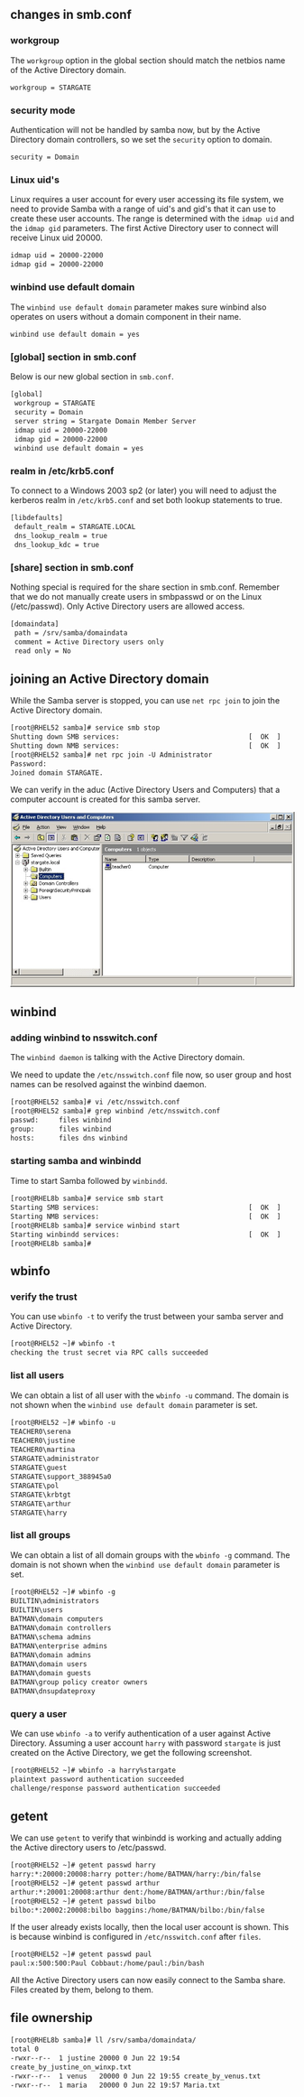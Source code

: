 ## changes in smb.conf

### workgroup

The `workgroup` option in the global section should match the netbios
name of the Active Directory domain.

    workgroup = STARGATE
            

### security mode

Authentication will not be handled by samba now, but by the Active
Directory domain controllers, so we set the `security` option to domain.

    security = Domain
            

### Linux uid\'s

Linux requires a user account for every user accessing its file system,
we need to provide Samba with a range of uid\'s and gid\'s that it can
use to create these user accounts. The range is determined with the
`idmap uid` and the `idmap gid` parameters.
The first Active Directory user to connect will receive Linux uid 20000.

    idmap uid = 20000-22000
    idmap gid = 20000-22000
            

### winbind use default domain

The `winbind use default domain` parameter makes sure
winbind also operates on users without a domain component in their name.

    winbind use default domain = yes
            

### \[global\] section in smb.conf

Below is our new global section in `smb.conf`.

    [global]
     workgroup = STARGATE
     security = Domain
     server string = Stargate Domain Member Server
     idmap uid = 20000-22000
     idmap gid = 20000-22000
     winbind use default domain = yes
            

### realm in /etc/krb5.conf

To connect to a Windows 2003 sp2 (or later) you will need to adjust the
kerberos realm in `/etc/krb5.conf` and set both lookup statements to
true.

    [libdefaults]
     default_realm = STARGATE.LOCAL
     dns_lookup_realm = true
     dns_lookup_kdc = true
            

### \[share\] section in smb.conf

Nothing special is required for the share section in smb.conf. Remember
that we do not manually create users in smbpasswd or on the Linux
(/etc/passwd). Only Active Directory users are allowed access.

    [domaindata]
     path = /srv/samba/domaindata
     comment = Active Directory users only
     read only = No
            

## joining an Active Directory domain

While the Samba server is stopped, you can use
`net rpc join` to join the Active Directory domain.

    [root@RHEL52 samba]# service smb stop
    Shutting down SMB services:                                [  OK  ]
    Shutting down NMB services:                                [  OK  ]
    [root@RHEL52 samba]# net rpc join -U Administrator
    Password:
    Joined domain STARGATE.
        

We can verify in the aduc (Active Directory Users and Computers) that a
computer account is created for this samba server.

![](assets/sambacomputeraccount.jpg)

## winbind

### adding winbind to nsswitch.conf

The `winbind daemon` is talking with the Active Directory
domain.

We need to update the `/etc/nsswitch.conf` file now, so
user group and host names can be resolved against the winbind daemon.

    [root@RHEL52 samba]# vi /etc/nsswitch.conf 
    [root@RHEL52 samba]# grep winbind /etc/nsswitch.conf 
    passwd:     files winbind
    group:      files winbind
    hosts:      files dns winbind
            

### starting samba and winbindd

Time to start Samba followed by `winbindd`.

    [root@RHEL8b samba]# service smb start
    Starting SMB services:                                     [  OK  ]
    Starting NMB services:                                     [  OK  ]
    [root@RHEL8b samba]# service winbind start
    Starting winbindd services:                                [  OK  ]
    [root@RHEL8b samba]# 
            

## wbinfo

### verify the trust

You can use `wbinfo -t` to verify the trust between your
samba server and Active Directory.

    [root@RHEL52 ~]# wbinfo -t
    checking the trust secret via RPC calls succeeded
            

### list all users

We can obtain a list of all user with the `wbinfo -u` command. The
domain is not shown when the `winbind use default domain` parameter is
set.

    [root@RHEL52 ~]# wbinfo -u
    TEACHER0\serena
    TEACHER0\justine
    TEACHER0\martina
    STARGATE\administrator
    STARGATE\guest
    STARGATE\support_388945a0
    STARGATE\pol
    STARGATE\krbtgt
    STARGATE\arthur
    STARGATE\harry
            

### list all groups

We can obtain a list of all domain groups with the `wbinfo -g` command.
The domain is not shown when the `winbind use default domain` parameter
is set.

    [root@RHEL52 ~]# wbinfo -g
    BUILTIN\administrators
    BUILTIN\users
    BATMAN\domain computers
    BATMAN\domain controllers
    BATMAN\schema admins
    BATMAN\enterprise admins
    BATMAN\domain admins
    BATMAN\domain users
    BATMAN\domain guests
    BATMAN\group policy creator owners
    BATMAN\dnsupdateproxy
            

### query a user

We can use `wbinfo -a` to verify authentication of a user
against Active Directory. Assuming a user account `harry` with password
`stargate` is just created on the Active Directory, we get the following
screenshot.

    [root@RHEL52 ~]# wbinfo -a harry%stargate
    plaintext password authentication succeeded
    challenge/response password authentication succeeded
            

## getent

We can use `getent` to verify that winbindd is working and
actually adding the Active directory users to /etc/passwd.

    [root@RHEL52 ~]# getent passwd harry
    harry:*:20000:20008:harry potter:/home/BATMAN/harry:/bin/false
    [root@RHEL52 ~]# getent passwd arthur
    arthur:*:20001:20008:arthur dent:/home/BATMAN/arthur:/bin/false
    [root@RHEL52 ~]# getent passwd bilbo
    bilbo:*:20002:20008:bilbo baggins:/home/BATMAN/bilbo:/bin/false
        

If the user already exists locally, then the local user account is
shown. This is because winbind is configured in
`/etc/nsswitch.conf` after `files`.

    [root@RHEL52 ~]# getent passwd paul
    paul:x:500:500:Paul Cobbaut:/home/paul:/bin/bash
        

All the Active Directory users can now easily connect to the Samba
share. Files created by them, belong to them.

## file ownership

    [root@RHEL8b samba]# ll /srv/samba/domaindata/
    total 0
    -rwxr--r--  1 justine 20000 0 Jun 22 19:54 create_by_justine_on_winxp.txt
    -rwxr--r--  1 venus   20000 0 Jun 22 19:55 create_by_venus.txt
    -rwxr--r--  1 maria   20000 0 Jun 22 19:57 Maria.txt
        

